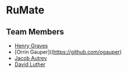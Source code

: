 # RuMate
## Team Members
* [Henry Graves](https://github.com/HenryGraves)
* [Orrin Gauper]((https://github.com/ogauper)
* [Jacob Autrey](https://github.com/jautrey)
* [David Luther](https://github.com/david-luther)
